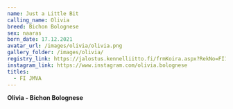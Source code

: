 ```yaml
---
name: Just a Little Bit
calling_name: Olivia
breed: Bichon Bolognese
sex: naaras
born_date: 17.12.2021
avatar_url: /images/olivia/olivia.png
gallery_folder: /images/olivia/
registry_link: https://jalostus.kennelliitto.fi/frmKoira.aspx?RekNo=FI13926/22&R=196
instagram_link: https://www.instagram.com/olivia.bolognese
titles:
  - FI JMVA
---
```


**Olivia - Bichon Bolognese**
